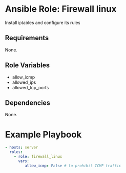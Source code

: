 # Ansible Role: Firewall linux

Install iptables and configure its rules

## Requirements

None.

## Role Variables

- allow_icmp
- allowed_ips
- allowed_tcp_ports

## Dependencies

None.

# Example Playbook

```yaml
- hosts: server
  roles:
    - role: firewall_linux
      vars:
         allow_icmp: False # to prohibit ICMP traffic
```
